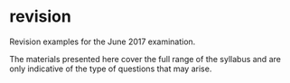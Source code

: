 # revision
Revision examples for the June 2017 examination. 

The materials presented here cover the full range of the syllabus and are only indicative of the type of questions that may arise.
